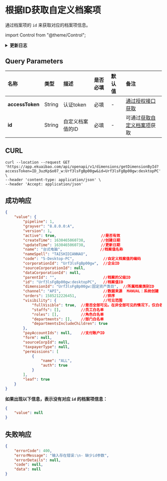 # 根据ID获取自定义档案项
通过档案项的 `id` 来获取对应的档案项信息。

import Control from "@theme/Control";

<Control
method="GET"
url="/api/openapi/v1/dimensions/getDimensionById"
/>

<details>
  <summary><b>更新日志</b></summary>
  <div>

  [**1.8.0**](/docs/open-api/notice/update-log#180) &emsp; -> 🐞 **成功响应** 中可获取新增的 `channel`（数据来源）字段。<br/>
  [**0.7.159**](/docs/open-api/notice/update-log#07159) -> 🆕 新增了本接口。<br/>

  </div>
</details>

## Query Parameters

| 名称 | 类型 | 描述 | 是否必填 | 默认值 | 备注 |
| :--- | :--- | :--- | :--- |:--- | :--- |
| **accessToken** | String | 认证token	   | 必填  | - | [通过授权接口获取](/docs/open-api/getting-started/auth) |
| **id**          | String | 自定义档案值的ID | 必填  | - | 可通过[获取自定义档案项](/docs/open-api/dimensions/get-dimension-items)获取 |

## CURL
```shell
curl --location --request GET 'https://app.ekuaibao.com/api/openapi/v1/dimensions/getDimensionById?accessToken=ID_3uzKp$o07_w:Urf3lsFgBp00gw&id=Urf3lsFgBp00gw:desktopPC' \
--header 'content-type: application/json' \
--header 'Accept: application/json'
```

## 成功响应
```json
{
    "value": {
        "pipeline": 1,
        "grayver": "8.8.0.0:A",
        "version": 1,
        "active": true,                    //是否有效
        "createTime": 1630465060738,       //创建日期
        "updateTime": 1630465060738,       //更新日期
        "name": "台式电脑",                 //档案值名称
        "nameSpell": "TAISHIDIANNAO",
        "code": "5-Desktop-PC",             //自定义档案值的编码
        "corporationId": "Urf3lsFgBp00gw",  //企业ID
        "sourceCorporationId": null,
        "dataCorporationId": null,
        "parentId": "",                     //档案的父级ID
        "id": "Urf3lsFgBp00gw:desktopPC",   //档案值ID
        "dimensionId": "Urf3lsFgBp00gw:固定资产类目",  //所属档案类别ID
        "channel": "API",                   //数据来源  MANUAL：系统创建  API：接口创建
        "orders": 1585212226451,            //排序
        "visibility": {                     //可见范围
            "fullVisible": true,  //是否全部可见。在非全部可见的情况下，仅白名单内的员工可见。
            "staffs": [],         //员工白名单
            "roles": [],          //角色白名单
            "departments": [],    //部门白名单
            "departmentsIncludeChildren": true
        },
        "payAccountIds": null,    //支付账户ID
        "form": null,
        "sourceCorpId": null,
        "taxpayerType": null,
        "permissions": [
            {
                "name": "ALL",
                "auth": true
            }
        ],
        "leaf": true
    }
}
```

**如果出现以下信息，表示没有对应 `id` 的档案项信息：**
```json
{
    "value": null
}
```

## 失败响应
```json
{
    "errorCode": 400,
    "errorMessage": "输入存在错误:\n- 缺少id参数",
    "errorDetails": null,
    "code": null,
    "data": null
}
```

